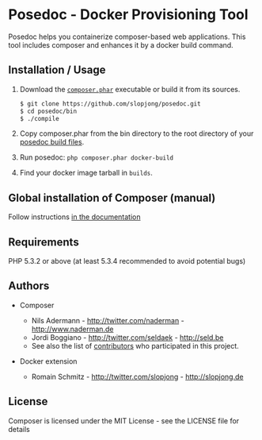 Posedoc - Docker Provisioning Tool
==================================

Posedoc helps you containerize composer-based web applications. This tool includes composer and enhances it by a docker build command.

Installation / Usage
--------------------

1. Download the [`composer.phar`](https://slopjong.github.io/composer.phar) executable or build it from its sources.

    ``` sh
    $ git clone https://github.com/slopjong/posedoc.git
    $ cd posedoc/bin
    $ ./compile
    ```

2. Copy composer.phar from the bin directory to the root directory of your [posedoc build files](https://github.com/slopjong/posedoc-build-files).
3. Run posedoc: `php composer.phar docker-build`
4. Find your docker image tarball in `builds`.


Global installation of Composer (manual)
----------------------------------------

Follow instructions [in the documentation](http://getcomposer.org/doc/00-intro.md#globally)


Requirements
------------

PHP 5.3.2 or above (at least 5.3.4 recommended to avoid potential bugs)

Authors
-------

* Composer
  * Nils Adermann - <http://twitter.com/naderman> - <http://www.naderman.de><br />
  * Jordi Boggiano - <http://twitter.com/seldaek> - <http://seld.be><br />
  * See also the list of [contributors](https://github.com/composer/composer/contributors) who participated in this project.

* Docker extension
  * Romain Schmitz - <http://twitter.com/slopjong> - <http://slopjong.de><br />

License
-------

Composer is licensed under the MIT License - see the LICENSE file for details
